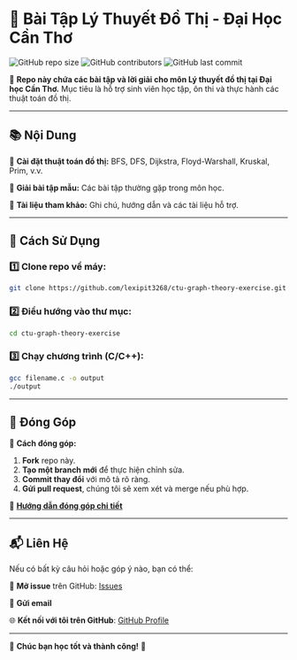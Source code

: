 # 🚀 Bài Tập Lý Thuyết Đồ Thị - Đại Học Cần Thơ

![GitHub repo size](https://img.shields.io/github/repo-size/lexipit3268/ctu-graph-theory-exercise)
![GitHub contributors](https://img.shields.io/github/contributors/lexipit3268/ctu-graph-theory-exercise)
![GitHub last commit](https://img.shields.io/github/last-commit/lexipit3268/ctu-graph-theory-exercise)

📌 **Repo này chứa các bài tập và lời giải cho môn Lý thuyết đồ thị tại Đại học Cần Thơ.** 
Mục tiêu là hỗ trợ sinh viên học tập, ôn thi và thực hành các thuật toán đồ thị.

---

## 📚 Nội Dung

🔹 **Cài đặt thuật toán đồ thị:** BFS, DFS, Dijkstra, Floyd-Warshall, Kruskal, Prim, v.v.

🔹 **Giải bài tập mẫu:** Các bài tập thường gặp trong môn học.

🔹 **Tài liệu tham khảo:** Ghi chú, hướng dẫn và các tài liệu hỗ trợ.

---

## 🚀 Cách Sử Dụng

### 1️⃣ Clone repo về máy:
```bash
git clone https://github.com/lexipit3268/ctu-graph-theory-exercise.git
```

### 2️⃣ Điều hướng vào thư mục:
```bash
cd ctu-graph-theory-exercise
```

### 3️⃣ Chạy chương trình (C/C++):
```bash
gcc filename.c -o output
./output
```

---

## 🤝 Đóng Góp

🌟 **Cách đóng góp:**
1. **Fork** repo này.
2. **Tạo một branch mới** để thực hiện chỉnh sửa.
3. **Commit thay đổi** với mô tả rõ ràng.
4. **Gửi pull request**, chúng tôi sẽ xem xét và merge nếu phù hợp.

🔗 **[Hướng dẫn đóng góp chi tiết](https://github.com/lexipit3268/ctu-graph-theory-exercise/blob/main/CONTRIBUTING.md)**

---

## 📬 Liên Hệ

Nếu có bất kỳ câu hỏi hoặc góp ý nào, bạn có thể:

📩 **Mở issue** trên GitHub: [Issues](https://github.com/lexipit3268/ctu-graph-theory-exercise/issues)

📧 **Gửi email**

🌐 **Kết nối với tôi trên GitHub**: [GitHub Profile](https://github.com/lexipit3268)

---

🎯 **Chúc bạn học tốt và thành công!** 🚀

